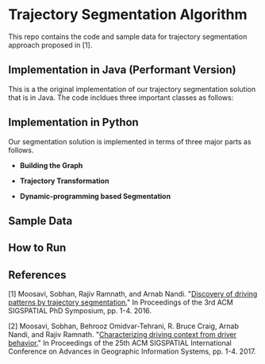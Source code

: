 # Trajectory Segmentation Algorithm
This repo contains the code and sample data for trajectory segmentation approach proposed in [1]. 

## Implementation in Java (Performant Version)
This is a the original implementation of our trajectory segmentation solution that is in Java. The code incldues three important classes as follows:


## Implementation in Python
Our segmentation solution is implemented in terms of three major parts as follows. 

* __Building the Graph__

* __Trajectory Transformation__

* __Dynamic-programming based Segmentation__


## Sample Data

## How to Run


## References
[1] Moosavi, Sobhan, Rajiv Ramnath, and Arnab Nandi. "[Discovery of driving patterns by trajectory segmentation.](https://arxiv.org/pdf/1804.08748.pdf)" In Proceedings of the 3rd ACM SIGSPATIAL PhD Symposium, pp. 1-4. 2016.

[2] Moosavi, Sobhan, Behrooz Omidvar-Tehrani, R. Bruce Craig, Arnab Nandi, and Rajiv Ramnath. "[Characterizing driving context from driver behavior.](https://arxiv.org/pdf/1710.05733.pdf)" In Proceedings of the 25th ACM SIGSPATIAL International Conference on Advances in Geographic Information Systems, pp. 1-4. 2017.
